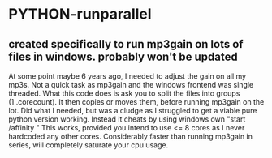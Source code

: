 # PYTHON-runparallel
## created specifically to run mp3gain on lots of files in windows. probably won't be updated

At some point maybe 6 years ago, I needed to adjust the gain on all my mp3s. Not a quick task as mp3gain and the windows frontend was single threaded.
What this code does is ask you to split the files into groups (1..corecount). It then copies or moves them, before running mp3gain on the lot.
Did what I needed, but was a cludge as I struggled to get a viable pure python version working. Instead it cheats by using windows own "start /affinity <cpuaffinity> <cmd>"
This works, provided you intend to use <= 8 cores as I never hardcoded any other cores.
Considerably faster than running mp3gain in series, will completely saturate your cpu usage.
